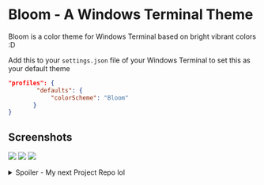 # Bloom - A Windows Terminal Theme
Bloom is a color theme for Windows Terminal based on bright vibrant colors :D

Add this to your `settings.json` file of your Windows Terminal to set this as your default theme
```json
"profiles": {
        "defaults": {
            "colorScheme": "Bloom"
       }
}
```
## Screenshots

![](https://i2.paste.pics/FQQ58.png)
![](https://i2.paste.pics/FQQ6B.png)
![](https://i2.paste.pics/FQSSS.png)
<details>
  <summary>Spoiler - My next Project Repo lol</summary>
  
![](https://i2.paste.pics/FQQ89.png)
    
</details>
